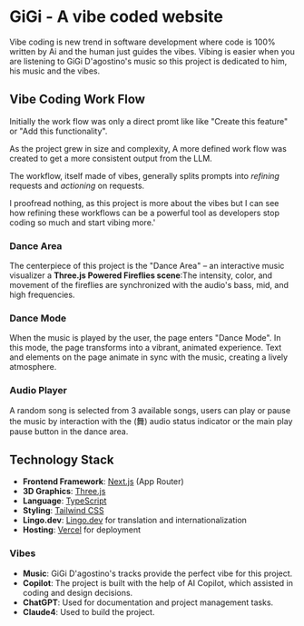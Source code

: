 # GiGi - A vibe coded website

Vibe coding is new trend in software development where code is 100% written by Ai and the human just guides the vibes. Vibing is easier when you are listening to GiGi D'agostino's music so this project is dedicated to him, his music and the vibes.

## Vibe Coding Work Flow

Initially the work flow was only a direct promt like like "Create this feature" or "Add this functionality".

As the project grew in size and complexity, A more defined work flow was created to get a more consistent output from the LLM.

The workflow, itself made of vibes, generally splits prompts into *refining* requests and *actioning* on requests.

I proofread nothing, as this project is more about the vibes but I can see how refining these workflows can be a powerful tool as developers stop coding so much and start vibing more.'

### Dance Area

The centerpiece of this project is the "Dance Area" – an interactive music visualizer a **Three.js Powered Fireflies scene**:The intensity, color, and movement of the fireflies are synchronized with the audio's bass, mid, and high frequencies.

### Dance Mode

When the music is played by the user, the page enters "Dance Mode". In this mode, the page transforms into a vibrant, animated experience. Text and elements on the page animate in sync with the music, creating a lively atmosphere.

### Audio Player

A random song is selected from 3 available songs, users can play or pause the music by interaction with the (舞) audio status indicator or the main play pause button in the dance area.

## Technology Stack

- **Frontend Framework**: [Next.js](https://nextjs.org) (App Router)
- **3D Graphics**: [Three.js](https://threejs.org)
- **Language**: [TypeScript](https://www.typescriptlang.org/)
- **Styling**: [Tailwind CSS](https://tailwindcss.com/)
- **Lingo.dev**: [Lingo.dev](https://lingo.dev) for translation and internationalization
- **Hosting**: [Vercel](https://vercel.com) for deployment

### Vibes

- **Music**: GiGi D'agostino's tracks provide the perfect vibe for this project.
- **Copilot**: The project is built with the help of AI Copilot, which assisted in coding and design decisions.
- **ChatGPT**: Used for documentation and project management tasks.
- **Claude4**: Used to build the project.


